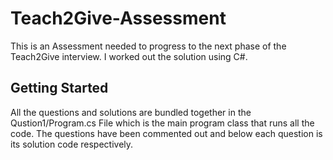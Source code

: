 # Teach2Give-Assessment

This is an Assessment needed to progress to the next phase of the Teach2Give interview.
I worked out the solution using C#.

## Getting Started

All the questions and solutions are bundled together in the Qustion1/Program.cs File which is the main program class that
runs all  the code. The questions have been commented out and below each question is its solution code respectively.


